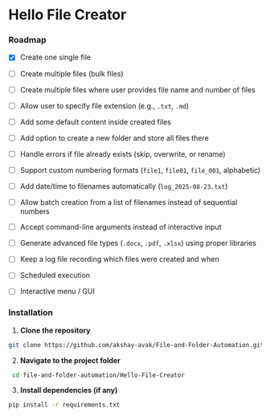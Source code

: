 # Hello File Creator

### Roadmap

- [X] Create one single file  
- [ ] Create multiple files (bulk files)  
- [ ] Create multiple files where user provides file name and number of files  
- [ ] Allow user to specify file extension (e.g., `.txt`, `.md`)  
- [ ] Add some default content inside created files   
- [ ] Add option to create a new folder and store all files there  
- [ ] Handle errors if file already exists (skip, overwrite, or rename)  
- [ ] Support custom numbering formats (`file1`, `file01`, `file_001`, alphabetic)  
- [ ] Add date/time to filenames automatically (`log_2025-08-23.txt`)  
- [ ] Allow batch creation from a list of filenames instead of sequential numbers  
- [ ] Accept command-line arguments instead of interactive input  
- [ ] Generate advanced file types (`.docx`, `.pdf`, `.xlsx`) using proper libraries  
- [ ] Keep a log file recording which files were created and when  
- [ ] Scheduled execution 
- [ ] Interactive menu / GUI


### Installation
1. **Clone the repository**
```bash
git clone https://github.com/akshay-avak/File-and-Folder-Automation.git
```
2. **Navigate to the project folder**
```bash
 cd file-and-folder-automation/Hello-File-Creator
 ```

 3. **Install dependencies (if any)**
 ```bash
 pip install -r requirements.txt
  ```
